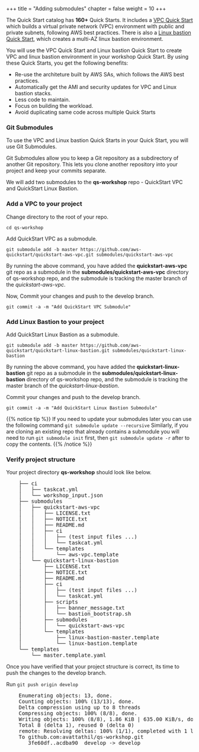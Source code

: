 +++
title = "Adding submodules"
chapter = false
weight = 10
+++

The Quick Start catalog has **160+** Quick Starts. It includes a [VPC Quick Start](https://aws.amazon.com/quickstart/architecture/vpc/) which builds a virtual private network (VPC) environment with public and private subnets, following AWS best practices. There is also a [Linux bastion Quick Start](https://aws.amazon.com/quickstart/architecture/linux-bastion/), which creates a multi-AZ linux bastion environment.

You will use the VPC Quick Start and Linux bastion Quick Start to create VPC and linux bastion environment in your workshop Quick Start. By using these Quick Starts, you get the following benefits:

- Re-use the architeture built by AWS SAs, which follows the AWS best practices.
- Automatically get the AMI and security updates for VPC and Linux bastion stacks.
- Less code to maintain.
- Focus on building the workload.
- Avoid duplicating same code across multiple Quick Starts

### Git Submodules
To use the VPC and Linux bastion Quick Starts in your Quick Start, you will use Git Submodules.

Git Submodules allow you to keep a Git repository as a subdirectory of another Git repository. This lets you clone another repository into your project and keep your commits separate.

We will add two submodules to the **qs-workshop** repo - QuickStart VPC and QuickStart Linux Bastion.

### Add a VPC to your project
Change directory to the root of your repo.

`cd qs-workshop`

Add QuickStart VPC as a submodule.

```
git submodule add -b master https://github.com/aws-quickstart/quickstart-aws-vpc.git submodules/quickstart-aws-vpc
```

By running the above command, you have added the **quickstart-aws-vpc** git repo as a submodule in the **submodules/quickstart-aws-vpc** directory of qs-workshop repo, and the submodule is tracking the master branch of the *quickstart-aws-vpc*.

Now, Commit your changes and push to the develop branch.

`git commit -a -m "Add QuickStart VPC Submodule"`

### Add Linux Bastion to your project

Add QuickStart Linux Bastion as a submodule.

```
git submodule add -b master https://github.com/aws-quickstart/quickstart-linux-bastion.git submodules/quickstart-linux-bastion
```

By running the above command, you have added the **quickstart-linux-bastion** git repo as a submodule in the **submodules/quickstart-linux-bastion** directory of qs-workshop repo, and the submodule is tracking the master branch of the *quickstart-linux-bastion*.

Commit your changes and push to the develop branch.

`git commit -a -m "Add QuickStart Linux Bastion Submodule"`

{{% notice tip %}}
If you need to update your submodules later you can use the following command  `git submodule update --recursive`
Similarly, if you are cloning an existing repo that already contains a submodule you will need to run `git submodule init` first, then `git submodule update -r` after to copy the contents.
{{% /notice %}}

### Verify project structure

Your project directory **qs-workshop** should look like below.

<pre>
    ├── ci
    │   ├── taskcat.yml
    │   └── workshop_input.json
    ├── submodules
    │   ├── quickstart-aws-vpc
    │   │   ├── LICENSE.txt
    │   │   ├── NOTICE.txt
    │   │   ├── README.md
    │   │   ├── ci
    │   │   │   ├── (test input files ...)
    │   │   │   └── taskcat.yml
    │   │   └── templates
    │   │       └── aws-vpc.template
    │   └── quickstart-linux-bastion
    │       ├── LICENSE.txt
    │       ├── NOTICE.txt
    │       ├── README.md
    │       ├── ci
    │       │   ├── (test input files ...)
    │       │   └── taskcat.yml
    │       ├── scripts
    │       │   ├── banner_message.txt
    │       │   └── bastion_bootstrap.sh
    │       ├── submodules
    │       │   └── quickstart-aws-vpc
    │       └── templates
    │           ├── linux-bastion-master.template
    │           └── linux-bastion.template
    └── templates
        └── master.template.yaml
</pre>

Once you have verified that your project structure is correct, its time to push the changes to the develop branch.

Run `git push origin develop`

<pre>
    Enumerating objects: 13, done.
    Counting objects: 100% (13/13), done.
    Delta compression using up to 8 threads
    Compressing objects: 100% (8/8), done.
    Writing objects: 100% (8/8), 1.86 KiB | 635.00 KiB/s, done.
    Total 8 (delta 1), reused 0 (delta 0)
    remote: Resolving deltas: 100% (1/1), completed with 1 local object.
    To github.com:avattathil/qs-workshop.git
       3fe60df..acdba90  develop -> develop
</pre>
